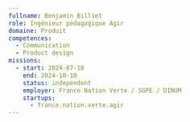 ```yaml
---
fullname: Benjamin Billiet
role: Ingénieur pédagogique Agir
domaine: Produit
competences:
  - Communication
  - Product design
missions:
  - start: 2024-07-10
    end: 2024-10-10
    status: independent
    employer: France Nation Verte / SGPE / DINUM
    startups:
      - france.nation.verte.agir
---
```

